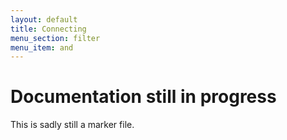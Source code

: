 ```yaml
---
layout: default
title: Connecting
menu_section: filter
menu_item: and
---
```



# Documentation still in progress

This is sadly still a marker file.

